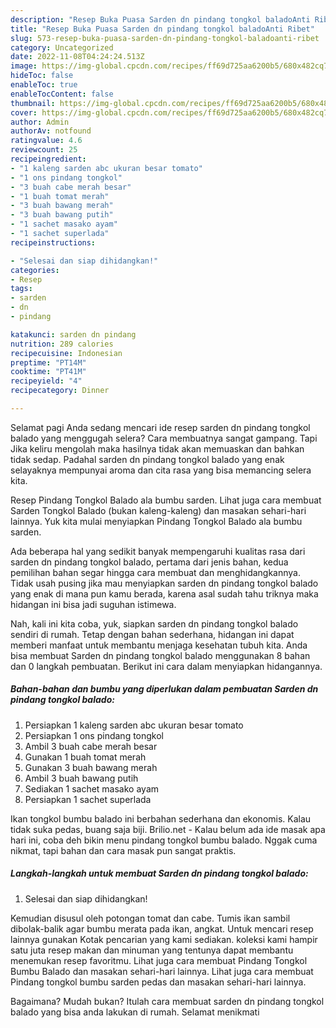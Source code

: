 ```yaml
---
description: "Resep Buka Puasa Sarden dn pindang tongkol baladoAnti Ribet"
title: "Resep Buka Puasa Sarden dn pindang tongkol baladoAnti Ribet"
slug: 573-resep-buka-puasa-sarden-dn-pindang-tongkol-baladoanti-ribet
category: Uncategorized
date: 2022-11-08T04:24:24.513Z
image: https://img-global.cpcdn.com/recipes/ff69d725aa6200b5/680x482cq70/sarden-dn-pindang-tongkol-balado-foto-resep-utama.jpg
hideToc: false
enableToc: true
enableTocContent: false
thumbnail: https://img-global.cpcdn.com/recipes/ff69d725aa6200b5/680x482cq70/sarden-dn-pindang-tongkol-balado-foto-resep-utama.jpg
cover: https://img-global.cpcdn.com/recipes/ff69d725aa6200b5/680x482cq70/sarden-dn-pindang-tongkol-balado-foto-resep-utama.jpg
author: Admin
authorAv: notfound
ratingvalue: 4.6
reviewcount: 25
recipeingredient:
- "1 kaleng sarden abc ukuran besar tomato"
- "1 ons pindang tongkol"
- "3 buah cabe merah besar"
- "1 buah tomat merah"
- "3 buah bawang merah"
- "3 buah bawang putih"
- "1 sachet masako ayam"
- "1 sachet superlada"
recipeinstructions:

- "Selesai dan siap dihidangkan!"
categories:
- Resep
tags:
- sarden
- dn
- pindang

katakunci: sarden dn pindang 
nutrition: 289 calories
recipecuisine: Indonesian
preptime: "PT14M"
cooktime: "PT41M"
recipeyield: "4"
recipecategory: Dinner

---
```



Selamat pagi Anda sedang mencari ide resep sarden dn pindang tongkol balado yang menggugah selera? Cara membuatnya sangat gampang. Tapi Jika keliru mengolah maka hasilnya tidak akan memuaskan dan bahkan tidak sedap. Padahal sarden dn pindang tongkol balado yang enak selayaknya mempunyai aroma dan cita rasa yang bisa memancing selera kita.


Resep Pindang Tongkol Balado ala bumbu sarden. Lihat juga cara membuat Sarden Tongkol Balado (bukan kaleng-kaleng) dan masakan sehari-hari lainnya. Yuk kita mulai menyiapkan Pindang Tongkol Balado ala bumbu sarden.

Ada beberapa hal yang sedikit banyak mempengaruhi kualitas rasa dari sarden dn pindang tongkol balado, pertama dari jenis bahan, kedua pemilihan bahan segar hingga cara membuat dan menghidangkannya. Tidak usah pusing jika mau menyiapkan sarden dn pindang tongkol balado yang enak di mana pun kamu berada, karena asal sudah tahu triknya maka hidangan ini bisa jadi suguhan istimewa.


Nah, kali ini kita coba, yuk, siapkan sarden dn pindang tongkol balado sendiri di rumah. Tetap dengan bahan sederhana, hidangan ini dapat memberi manfaat untuk membantu menjaga kesehatan tubuh kita. Anda bisa membuat Sarden dn pindang tongkol balado menggunakan 8 bahan dan 0 langkah pembuatan. Berikut ini cara dalam menyiapkan hidangannya.

<!--inarticleads1-->

##### Bahan-bahan dan bumbu yang diperlukan dalam pembuatan Sarden dn pindang tongkol balado:

1. Persiapkan 1 kaleng sarden abc ukuran besar tomato
1. Persiapkan 1 ons pindang tongkol
1. Ambil 3 buah cabe merah besar
1. Gunakan 1 buah tomat merah
1. Gunakan 3 buah bawang merah
1. Ambil 3 buah bawang putih
1. Sediakan 1 sachet masako ayam
1. Persiapkan 1 sachet superlada


Ikan tongkol bumbu balado ini berbahan sederhana dan ekonomis. Kalau tidak suka pedas, buang saja biji. Brilio.net - Kalau belum ada ide masak apa hari ini, coba deh bikin menu pindang tongkol bumbu balado. Nggak cuma nikmat, tapi bahan dan cara masak pun sangat praktis. 

<!--inarticleads2-->

##### Langkah-langkah untuk membuat Sarden dn pindang tongkol balado:


1. Selesai dan siap dihidangkan!

Kemudian disusul oleh potongan tomat dan cabe. Tumis ikan sambil dibolak-balik agar bumbu merata pada ikan, angkat. Untuk mencari resep lainnya gunakan Kotak pencarian yang kami sediakan. koleksi kami hampir satu juta resep makan dan minuman yang tentunya dapat membantu menemukan resep favoritmu. Lihat juga cara membuat Pindang Tongkol Bumbu Balado dan masakan sehari-hari lainnya. Lihat juga cara membuat Pindang tongkol bumbu sarden pedas dan masakan sehari-hari lainnya. 

Bagaimana? Mudah bukan? Itulah cara membuat sarden dn pindang tongkol balado yang bisa anda lakukan di rumah. Selamat menikmati
